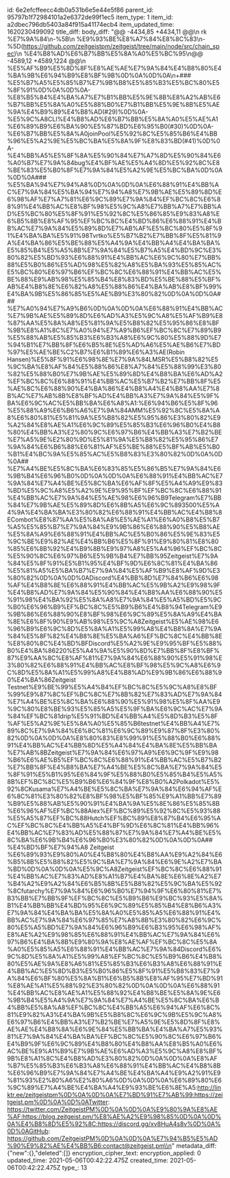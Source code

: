 id: 6e2efcffeecc4db0a531b6e5e44e5f86
parent_id: 95797b1f72984101a2e6372de99f1ec5
item_type: 1
item_id: a2dbec796db5403a84f915a41174ecb4
item_updated_time: 1620230499092
title_diff: 
body_diff: "@@ -4434,85 +4434,11 @@\\n rk %E7%9A%84\\n-%5B\\n %E9%93%BE%E8%A7%84%E8%8C%83\\n-%5D(https://github.com/zeitgeistpm/zeitgeist/tree/main/node/src/chain_spec)\\n %E4%B8%AD%E6%B7%BB%E5%8A%A0%E5%BC%95\\n@@ -4589,12 +4589,1224 @@\\n %E5%AF%B9%E5%8D%8F%E8%AE%AE%E7%9A%84%E4%B8%80%E4%BA%9B%E6%94%B9%E8%BF%9B%0D%0A%0D%0A\\n+### %E5%B7%A5%E5%85%B7%E7%9B%B8%E5%85%B3%E5%BC%80%E5%8F%91%0D%0A%0D%0A- %E8%B5%84%E4%BA%A7%E7%B1%BB%E5%9E%8B%E8%A2%AB%E6%B7%BB%E5%8A%A0%E5%88%B0%E7%B1%BB%E5%9E%8B%E5%AE%9A%E4%B9%89%E4%B8%AD(#29)%0D%0A- %E5%9C%A8CLI%E4%B8%AD%E6%B7%BB%E5%8A%A0%E5%AE%A1%E6%89%B9%E6%BA%90%E5%87%BD%E6%95%B0(#30)%0D%0A- %E6%B7%BB%E5%8A%A0joinPool%E5%92%8C%E5%85%B6%E4%BB%96%E5%A2%9E%E5%BC%BA%E5%8A%9F%E8%83%BD(#41)%0D%0A- %E4%BB%A5%E5%8F%8A%E5%90%84%E7%A7%8D%E5%90%84%E6%A0%B7%E7%9A%84bug%E4%BF%AE%E5%A4%8D%E5%92%8C%E8%BE%83%E5%B0%8F%E7%9A%84%E5%A2%9E%E5%BC%BA%0D%0A%0D%0A### %E5%BA%94%E7%94%A8%0D%0A%0D%0A%E6%88%91%E4%BB%AC%E7%9A%84%E5%BA%94%E7%94%A8%E7%9B%AE%E5%89%8D%E6%98%AF%E7%A7%81%E6%9C%89%E7%9A%84%EF%BC%8C%E6%88%91%E4%BB%AC%E8%BF%98%E5%9C%A8%E7%BB%A7%E7%BB%AD%E5%BC%80%E5%8F%91%E5%92%8C%E5%86%85%E9%83%A8%E6%B5%8B%E8%AF%95%EF%BC%8C%E4%BD%86%E6%88%91%E4%BB%AC%E7%9A%84%E5%89%8D%E7%AB%AF%E5%BC%80%E5%8F%91%E4%BA%BA%E5%91%98Tvrtko%E5%B7%B2%E7%BB%8F%E5%81%9A%E4%BA%86%E5%BE%88%E5%A4%9A%E4%BB%A4%E4%BA%BA%E5%85%B4%E5%A5%8B%E7%9A%84%E5%B7%A5%E4%BD%9C%E3%80%82%E5%BD%93%E6%88%91%E4%BB%AC%E6%9C%80%E7%BB%88%E5%B0%86%E5%AD%98%E5%82%A8%E5%BA%93%E5%85%AC%E5%BC%80%E6%97%B6%EF%BC%8C%E6%88%91%E4%BB%AC%E5%BE%88%E9%AB%98%E5%85%B4%E8%83%BD%E5%BE%88%E5%BF%AB%E4%B8%8E%E6%82%A8%E5%88%86%E4%BA%AB%E8%BF%99%E4%BA%9B%E5%86%85%E5%AE%B9%E3%80%82%0D%0A%0D%0A### %E7%A0%94%E7%A9%B6%0D%0A%0D%0A%E6%88%91%E4%BB%AC%E7%9B%AE%E5%89%8D%E6%AD%A3%E5%9C%A8%E5%AF%B9%E8%87%AA%E5%8A%A8%E5%81%9A%E5%B8%82%E5%95%86%E8%BF%9B%E8%A1%8C%E7%A0%94%E7%A9%B6%EF%BC%8C%E7%89%B9%E5%88%AB%E5%85%B3%E6%B3%A8%E6%9C%80%E5%88%9D%E7%94%B1%E7%BB%8F%E6%B5%8E%E5%AD%A6%E5%AE%B6%E7%BD%97%E5%AE%BE%C2%B7%E6%B1%89%E6%A3%AE(Robin Hansen)%E5%8F%91%E6%98%8E%E7%9A%84LMSR%E5%B8%82%E5%9C%BA%E8%AF%84%E5%88%86%E8%A7%84%E5%88%99%E3%80%82%E5%88%B0%E7%9B%AE%E5%89%8D%E4%B8%BA%E6%AD%A2%EF%BC%8C%E6%88%91%E4%BB%AC%E5%B7%B2%E7%BB%8F%E5%AE%8C%E6%88%90%E4%BA%86%E4%B8%A4%E4%B8%AA%E7%8B%AC%E7%AB%8B%E8%BF%AD%E4%BB%A3%E7%9A%84%E5%9F%BA%E6%9C%AC%E5%BB%BA%E6%A8%A1:%E6%94%B6%E5%8F%96%E5%88%A9%E6%B6%A6%E7%9A%84AMM%E5%92%8C%E5%8A%A8%E6%80%81%E5%81%9A%E5%B8%82%E5%95%86%E3%80%82%E9%A2%84%E8%AE%A1%E6%9C%89%E5%85%B3%E6%96%B0%E4%B8%80%E4%BB%A3%E2%80%9C%E6%97%B6%E4%BB%A3%E7%B2%BE%E7%A5%9E%E2%80%9D%E5%81%9A%E5%B8%82%E5%95%86%E7%9A%84%E6%B6%88%E6%81%AF%E5%BE%88%E5%BF%AB%E5%B0%B1%E4%BC%9A%E5%85%AC%E5%B8%83%E3%80%82%0D%0A%0D%0A## %E7%A4%BE%E5%8C%BA%E6%83%85%E5%86%B5%E7%9A%84%E6%9B%B4%E6%96%B0%0D%0A%0D%0A%E6%88%91%E4%BB%AC%E7%9A%84%E7%A4%BE%E5%8C%BA%E6%AF%8F%E5%A4%A9%E9%83%BD%E5%9C%A8%E5%A2%9E%E9%95%BF%EF%BC%8C%E6%88%91%E4%BB%AC%E7%9A%84%E5%AE%98%E6%96%B9Telegram%E7%BB%84%E7%9B%AE%E5%89%8D%E6%8B%A5%E6%9C%893500%E5%A4%9A%E4%BA%BA%E3%80%82%E6%88%91%E4%BB%AC%E4%B8%8ECombot%E8%87%AA%E5%8A%A8%E5%AE%A1%E6%A0%B8%E5%B7%A5%E5%85%B7%E7%9A%84%E9%9B%86%E6%88%90%E5%B8%AE%E5%8A%A9%E6%88%91%E4%BB%AC%E5%B0%86%E5%9E%83%E5%9C%BE%E9%82%AE%E4%BB%B6%E5%8F%91%E9%80%81%E8%80%85%E6%8B%92%E4%B9%8B%E9%97%A8%E5%A4%96%EF%BC%8C%E5%90%8C%E6%97%B6%E5%9B%B4%E7%BB%95Zeitgeist%E7%9A%84%E5%8F%91%E5%B1%95%E4%BF%9D%E6%8C%81%E4%BA%86%E5%81%A5%E5%BA%B7%E7%9A%84%E5%AF%B9%E8%AF%9D%E3%80%82%0D%0A%0D%0ADiscord%E4%BB%8D%E7%84%B6%E6%98%AF%E4%B8%8E%E6%88%91%E4%BB%AC%E5%9B%A2%E9%98%9F%E4%B8%AD%E7%9A%84%E5%90%84%E4%B8%AA%E6%88%90%E5%91%98%E4%BA%92%E5%8A%A8%E7%9A%84%E5%A5%BD%E5%9C%B0%E6%96%B9%EF%BC%8C%E5%B9%B6%E4%B8%94Telegram%E9%9B%86%E6%88%90%E8%BF%98%E6%9C%89%E5%8A%A9%E4%BA%8E%E6%8F%90%E9%AB%98%E5%9C%A8Zeitgeist%E5%AE%98%E6%96%B9%E6%9C%8D%E5%8A%A1%E5%99%A8%E4%B8%8A%E7%9A%84%E5%8F%82%E4%B8%8E%E5%BA%A6%EF%BC%8C%E4%BB%8E%E8%80%8C%E4%BD%BFDiscord%E5%A2%9E%E9%95%BF%E5%88%B0%E4%BA%86220%E5%A4%9A%E5%90%8D%E7%BB%8F%E8%BF%87%E9%AA%8C%E8%AF%81%E7%9A%84%E6%88%90%E5%91%98%E3%80%82%E6%88%91%E4%BB%AC%E8%BF%98%E5%9C%A8%E6%9C%8D%E5%8A%A1%E5%99%A8%E4%B8%AD%E9%9B%86%E6%88%90%E4%BA%86Zeitgeist Testnet%E9%BE%99%E5%A4%B4%EF%BC%8C%E5%9C%A8%E8%BF%99%E9%87%8C%EF%BC%8C%E7%8B%82%E7%83%AD%E7%9A%84%E7%A4%BE%E5%8C%BA%E6%88%90%E5%91%98%E5%8F%AA%E9%9C%80%E8%BE%93%E5%85%A5%E5%9F%BA%E6%9C%AC%E7%9A%84%EF%BC%81drip%E5%91%BD%E4%BB%A4%E5%8D%B3%E5%8F%AF%E5%A2%9E%E5%8A%A0%E5%85%B6testnet%E4%BB%A4%E7%89%8C%E7%9A%84%E6%8C%81%E6%9C%89%E9%87%8F%E3%80%82%0D%0A%0D%0A%E8%80%83%E8%99%91%E5%88%B0%E6%88%91%E4%BB%AC%E4%BB%8D%E5%A4%84%E4%BA%8E%E5%BB%BA%E7%AB%8BZeitgeist%E7%9A%84%E6%97%A9%E6%9C%9F%E9%98%B6%E6%AE%B5%EF%BC%8C%E6%88%91%E4%BB%AC%E5%B7%B2%E7%BB%8F%E4%B8%BA%E7%A4%BE%E5%8C%BA%E7%9A%84%E5%8F%91%E5%B1%95%E6%84%9F%E5%88%B0%E5%85%B4%E5%A5%8B%EF%BC%8C%E5%B9%B6%E6%84%9F%E8%B0%A2Polkadot%E5%92%8CKusama%E7%A4%BE%E5%8C%BA%E7%9A%84%E6%94%AF%E6%8C%81%E3%80%82%E8%BF%98%E5%BF%85%E9%A1%BB%E7%89%B9%E5%88%AB%E5%90%91%E4%BA%9A%E5%8E%86%E5%85%8B%E6%96%AF%EF%BC%88Alex%EF%BC%89%E5%92%8C%E5%93%88%E5%A5%87%EF%BC%88Hutch%EF%BC%89%E8%87%B4%E6%95%AC%EF%BC%8C%E4%BB%A5%E4%BF%9D%E6%8C%81%E4%BB%96%E4%BB%AC%E7%83%AD%E5%88%87%E7%9A%84%E7%A4%BE%E5%8C%BA%E6%9B%B4%E6%96%B0%E3%80%82%0D%0A%0D%0A## %E4%BD%BF%E7%94%A8 Zeitgeist %E6%89%93%E9%80%A0%E4%B8%80%E4%B8%AA%E9%A2%84%E6%B5%8B%E5%B8%82%E5%9C%BA%E7%9A%84%E6%9E%A2%E7%BA%BD%0D%0A%0D%0A%E5%9C%A8Zeitgeist%EF%BC%8C%E6%88%91%E4%BB%AC%E7%83%AD%E8%A1%B7%E4%BA%8E%E6%8E%A2%E7%B4%A2%E9%A2%84%E6%B5%8B%E5%B8%82%E5%9C%BA%E5%92%8Cfutarchy%E7%9A%84%E6%96%B0%E7%94%9F%E6%80%81%E7%B3%BB%E7%BB%9F%EF%BC%8C%E5%B9%B6%E9%BC%93%E5%8A%B1%E4%BB%BB%E4%BD%95%E6%9C%89%E5%85%B4%E8%B6%A3%E7%9A%84%E4%BA%BA%E5%8A%A0%E5%85%A5%E6%88%91%E4%BB%AC%E7%9A%84%E6%97%85%E7%A8%8B%E3%80%82%E6%9C%80%E5%A5%BD%E7%9A%84%E6%96%B9%E6%B3%95%E6%98%AF%E8%AE%A2%E9%98%85%E6%88%91%E4%BB%AC%E7%9A%84%E6%97%B6%E4%BA%8B%E9%80%9A%E8%AE%AF%EF%BC%8C%E5%8A%A0%E5%85%A5%E6%88%91%E4%BB%AC%E7%9A%84Discord%E6%9C%8D%E5%8A%A1%E5%99%A8%EF%BC%8C%E5%B9%B6%E4%B8%80%E5%AE%9A%E8%A6%81%E5%85%B3%E6%B3%A8%E6%88%91%E4%BB%AC%E5%8D%B3%E5%B0%86%E5%8F%91%E5%B8%83%E7%9A%84%E6%BF%80%E5%8A%B1%E6%B5%8B%E8%AF%95%E7%BD%91%E8%AE%A1%E5%88%92%E3%80%82%0D%0A%0D%0A%E6%88%91%E4%BB%AC%E8%AE%A1%E5%88%92%E4%B8%BE%E5%8A%9E%E6%9B%B4%E5%A4%9A%E7%9A%84%E7%A4%BE%E5%8C%BA%E6%B4%BB%E5%8A%A8%EF%BC%8C%E4%BB%A5%E6%94%AF%E6%8C%81%E9%82%A3%E4%BA%9B%E5%B8%8C%E6%9C%9B%E5%9C%A8%E6%97%B6%E4%BB%A3%E7%B2%BE%E7%A5%9E%E5%8D%8F%E8%AE%AE%E4%B8%8A%E6%9E%84%E5%BB%BA%E4%BA%A7%E5%93%81%E7%9A%84%E4%BA%BA%EF%BC%8C%E5%90%8C%E6%97%B6%E4%B9%9F%E6%9C%89%E4%B8%80%E4%B8%AA%E8%B5%A0%E6%AC%BE%E9%A1%B9%E7%9B%AE%E6%AD%A3%E5%9C%A8%E8%BF%9B%E8%A1%8C%E4%B8%AD%E3%80%82%0D%0A%0D%0A%E8%AF%B7%E5%85%B3%E6%B3%A8%E6%88%91%E4%BB%AC%E4%B8%8B%E6%96%B9%E7%9A%84%E7%A4%BE%E4%BA%A4%E9%A2%91%E9%81%93%E2%80%A6%E2%80%A6%0D%0A%0D%0A%E6%89%80%E6%9C%89%E7%A4%BE%E4%BA%A4%E9%93%BE%E6%8E%A5:http://linktr.ee/zeitgeistpm%0D%0A%0D%0A%E7%BD%91%E7%AB%99:https://zeitgeist.pm%0D%0A%0D%0ATwitter: https://twitter.com/ZeitgeistPM%0D%0A%0D%0A%E9%80%9A%E8%AE%AF:https://blog.zeitgeist.pm/%E8%AE%A2%E9%98%85%0D%0A%0D%0A%E4%B8%8D%E5%92%8C:https://discord.gg/xv8HuA4s8v%0D%0A%0D%0AGitHub: https://github.com/ZeitgeistPM%0D%0A%0D%0A%E7%94%B5%E5%AD%90%E9%82%AE%E4%BB%B6:contact@zeitgeist.pm\\n"
metadata_diff: {"new":{},"deleted":[]}
encryption_cipher_text: 
encryption_applied: 0
updated_time: 2021-05-06T00:42:22.475Z
created_time: 2021-05-06T00:42:22.475Z
type_: 13